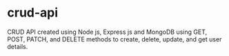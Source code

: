 # crud-api
CRUD API created using Node js, Express js and MongoDB using GET, POST, PATCH, and DELETE methods to create, delete, update, and get user details.
